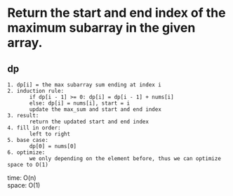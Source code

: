 # Return the start and end index of the maximum subarray in the given array.

## dp

	1. dp[i] = the max subarray sum ending at index i
	2. induction rule:
	       if dp[i - 1] >= 0: dp[i] = dp[i - 1] + nums[i]
	       else: dp[i] = nums[i], start = i
	       update the max_sum and start and end index
	3. result:
	       return the updated start and end index
	4. fill in order:
	       left to right
	5. base case:
	       dp[0] = nums[0]
	6. optimize:
	       we only depending on the element before, thus we can optimize space to O(1)

time: O(n)<br>
space: O(1)
